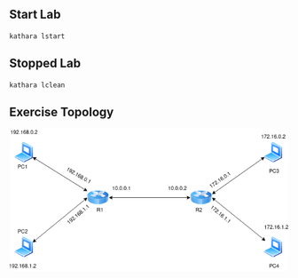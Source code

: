 ## Start Lab

````
kathara lstart
````

## Stopped Lab

````
kathara lclean
````

## Exercise Topology

![topology](https://raw.githubusercontent.com/mayararysia/kathara_practice/master/lab01_topologia_borboleta_roteamento_estatico/topologia_borboleta.png)